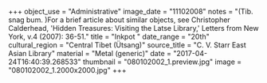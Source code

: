 +++
object_use = "Administrative"
image_date = "11102008"
notes = "(Tib. snag bum. )For a brief article about similar objects, see Christopher Calderhead, 'Hidden Treasures: Visiting the Latse Library,' Letters from New York, v.4 (2007): 36-51."
title = "Inkpot "
date_range = "20th"
cultural_region = "Central Tibet (Ütsang)"
source_title = "C. V. Starr East Asian Library"
material = "Metal (generic)"
date = "2017-04-24T16:40:39.268533"
thumbnail = "080102002_1.preview.jpg"
image = "080102002_1.2000x2000.jpg"
+++
